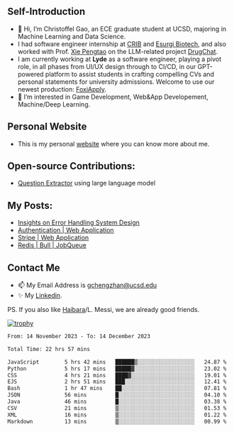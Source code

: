 ## Self-Introduction
- 👋 Hi, I’m Christoffel Gao, an ECE graduate student at UCSD, majoring in Machine Learning and Data Science.
- I had software engineer internship at [CRIB](https://www.linkedin.com/company/trycrib/) and [Esurgi Biotech](https://myesurgi.com/), and also worked with Prof. [Xie Pengtao](https://pengtaoxie.github.io/) on the LLM-related project [DrugChat](https://github.com/UCSD-AI4H/drugchat).
- I am currently working at **Lyde** as a software engineer, playing a pivot role, in all phases from UI/UX design through to CI/CD, in our GPT-powered platform to assist students in crafting compelling CVs and personal statements for university admissions. Welcome to use our newest production: [FoxiApply](https://lyde.io).
- 👀 I’m interested in Game Development, Web&App Developement, Machine/Deep Learning.

## Personal Website
-  This is my personal [website](https://gaochengzhan.netlify.app/) where you can know more about me.

## Open-source Contributions:
- [Question Extractor](https://github.com/nestordemeure/question_extractor) using large language model

## My Posts:
- [Insights on Error Handling System Design](https://gaochengzhan.netlify.app/post/error-handling/)
- [Authentication | Web Application](https://gaochengzhan.netlify.app/post/authentication/)
- [Stripe | Web Application](https://gaochengzhan.netlify.app/post/stripe/)
- [Redis | Bull | JobQueue](https://gaochengzhan.netlify.app/post/job-queue/)

## Contact Me
- 📫 My Email Address is gchengzhan@ucsd.edu
- ✨ My [Linkedin](https://www.linkedin.com/in/chengzhan-christoffel-gao/).

PS. If you also like [Haibara](https://www.detectiveconanworld.com/wiki/Ai_Haibara)/L. Messi, we are already good friends.

[![trophy](https://github-profile-trophy.vercel.app/?username=gaochengzhan&theme=flat&row=1&margin-w=12)](https://github.com/ryo-ma/github-profile-trophy)

<!--START_SECTION:waka-->

```txt
From: 14 November 2023 - To: 14 December 2023

Total Time: 22 hrs 57 mins

JavaScript        5 hrs 42 mins   ██████▒░░░░░░░░░░░░░░░░░░   24.87 %
Python            5 hrs 17 mins   █████▓░░░░░░░░░░░░░░░░░░░   23.02 %
CSS               4 hrs 21 mins   ████▓░░░░░░░░░░░░░░░░░░░░   19.01 %
EJS               2 hrs 51 mins   ███░░░░░░░░░░░░░░░░░░░░░░   12.41 %
Bash              1 hr 47 mins    ██░░░░░░░░░░░░░░░░░░░░░░░   07.81 %
JSON              56 mins         █░░░░░░░░░░░░░░░░░░░░░░░░   04.10 %
Java              46 mins         █░░░░░░░░░░░░░░░░░░░░░░░░   03.38 %
CSV               21 mins         ▒░░░░░░░░░░░░░░░░░░░░░░░░   01.53 %
XML               16 mins         ▒░░░░░░░░░░░░░░░░░░░░░░░░   01.22 %
Markdown          13 mins         ▒░░░░░░░░░░░░░░░░░░░░░░░░   00.99 %
```

<!--END_SECTION:waka-->

<!---
gaochengzhan/gaochengzhan is a ✨ special ✨ repository because its `README.md` (this file) appears on your GitHub profile.
You can click the Preview link to take a look at your changes.
--->
